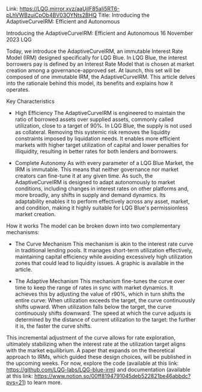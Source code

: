 Link: https://LQG.mirror.xyz/aaUjIF85aIi5RT6-pLhVWBzuiCpOb4BV03OYNts2BHQ
Title: Introducing the AdaptiveCurveIRM: Efficient and Autonomous

Introducing the AdaptiveCurveIRM: Efficient and Autonomous
16 November 2023
LQG

Today, we introduce the AdaptiveCurveIRM, an immutable Interest Rate Model (IRM) designed specifically for LQG Blue.
In LQG Blue, the interest borrowers pay is defined by an Interest Rate Model that is chosen at market creation among a governance-approved set. At launch, this set will be composed of one immutable IRM, the AdaptiveCurveIRM.
This article delves into the rationale behind this model, its benefits and explains how it operates.

Key Characteristics
- High Efficiency
The AdaptiveCurveIRM is engineered to maintain the ratio of borrowed assets over supplied assets, commonly called utilization, close to a target of 90%.
In LQG Blue, the supply is not used as collateral. Removing this systemic risk removes the liquidity constraints imposed by liquidation needs. It enables more efficient markets with higher target utilization of capital and lower penalties for illiquidity, resulting in better rates for both lenders and borrowers.

- Complete Autonomy
As with every parameter of a LQG Blue Market, the IRM is immutable. This means that neither governance nor market creators can fine-tune it at any given time. As such, the AdaptiveCurveIRM is designed to adapt autonomously to market conditions, including changes in interest rates on other platforms and, more broadly, any shifts in supply and demand dynamics.
Its adaptability enables it to perform effectively across any asset, market, and condition, making it highly suitable for LQG Blue's permissionless market creation.


How it works
The model can be broken down into two complementary mechanisms:
- The Curve Mechanism
This mechanism is akin to the interest rate curve in traditional lending pools. It manages short-term utilization effectively, maintaining capital efficiency while avoiding excessively high utilization zones that could lead to liquidity issues.
A graphic is available in the article.

- The Adaptive Mechanism
This mechanism fine-tunes the curve over time to keep the range of rates in sync with market dynamics. It achieves this by adjusting the value of r90%, which in turn shifts the entire curve:
When utilization exceeds the target, the curve continuously shifts upward.
When utilization falls below the target, the curve continuously shifts downward.
The speed at which the curve adjusts is determined by the distance of current utilization to the target: the further it is, the faster the curve shifts.

This incremental adjustment of the curve allows for rate exploration, ultimately stabilizing when the interest rate at the utilization target aligns with the market equilibrium.
A paper that expands on the theoretical approach to IRMs, which guided these design choices, will be published in the upcoming weeks. For now, explore the code (available at this link: https://github.com/LQG-labs/LQG-blue-irm) and documentation (available at this link: https://www.notion.so/00ff8194791045deb522821be46abbdc?pvs=21) to learn more.

